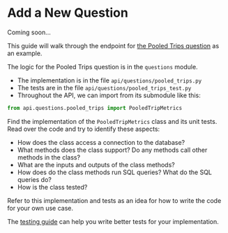 # Add a New Question

Coming soon...

This guide will walk through the endpoint for [the Pooled Trips question](https://scarletstudio.github.io/transithealth/questions/pooled-trips) as an example.

The logic for the Pooled Trips question is in the `questions` module.

- The implementation is in the file `api/questions/pooled_trips.py`
- The tests are in the file `api/questions/pooled_trips_test.py`
- Throughout the API, we can import from its submodule like this:

```python
from api.questions.pooled_trips import PooledTripMetrics
```

Find the implementation of the `PooledTripMetrics` class and its unit tests. Read over the code and try to identify these aspects:

- How does the class access a connection to the database?
- What methods does the class support? Do any methods call other methods in the class?
- What are the inputs and outputs of the class methods?
- How does do the class methods run SQL queries? What do the SQL queries do?
- How is the class tested?

Refer to this implementation and tests as an idea for how to write the code for your own use case.

The [testing guide](testing.md) can help you write better tests for your implementation.